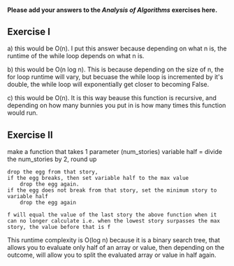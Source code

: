 #### Please add your answers to the ***Analysis of  Algorithms*** exercises here.

## Exercise I

a) this would be O(n). I put this answer because depending on what n is, the runtime of the while loop depends on what n is.


b) this would be O(n log n). This is because depending on the size of n, the for loop runtime will vary, but becuase the while loop is incremented by it's double, the while loop will exponentially get closer to becoming False.


c) this would be O(n). It is this way beause this function is recursive, and depending on how many bunnies you put in is how many times this function would run.

## Exercise II

make a function that takes 1 parameter (num_stories)
	variable half = divide the num_stories by 2, round up
	
	drop the egg from that story,
	if the egg breaks, then set variable half to the max value
		drop the egg again.
	if the egg does not break from that story, set the minimum story to variable half
		drop the egg again
	
	f will equal the value of the last story the above function when it can no longer calculate i.e. when the lowest story surpasses the max story, the value before that is f

This runtime complexity is O(log n) because it is a binary search tree, that allows you to evaluate only half of an array or value, then depending on the outcome, will allow you to split the evaluated array or value in half again.

